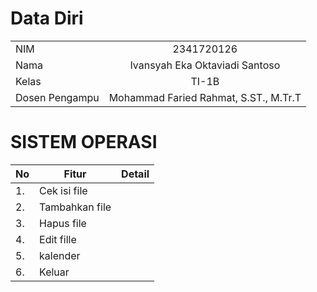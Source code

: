 # Data Diri
|         |              |   
| ------------- |:-------------:| 
|   NIM      |       2341720126  | 
|   Nama      |     Ivansyah Eka Oktaviadi Santoso      |   
|   Kelas    | TI-1B      |   
|  Dosen Pengampu | Mohammad Faried Rahmat, S.ST., M.Tr.T |

# SISTEM OPERASI 
| No  |   Fitur      |    Detail          |   
------------ | ------------- |:-------------:| 
| 1. |   Cek isi file      |     | 
| 2. |   Tambahkan file      |          |   
| 3. |   Hapus file    |        |   
| 4. |   Edit fille |     |
| 5. |   kalender |       |
| 6. |    Keluar  |       |



